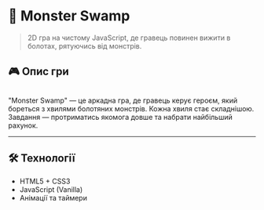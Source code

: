 ﻿# 🧟 Monster Swamp

> 2D гра на чистому JavaScript, де гравець повинен вижити в болотах, рятуючись від монстрів.

## 🎮 Опис гри

## 

"Monster Swamp" — це аркадна гра, де гравець керує героєм, який бореться з хвилями болотяних монстрів. Кожна хвиля стає складнішою. Завдання — протриматись якомога довше та набрати найбільший рахунок.

---

## 🛠 Технології

- HTML5 + CSS3  
- JavaScript (Vanilla)
- Анімації та таймери
